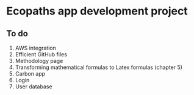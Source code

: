 # Ecopaths app development project 

## To do

1. AWS integration
2. Efficient GitHub files
3. Methodology page
4. Transforming mathematical formulas to Latex formulas (chapter 5)
5. Carbon app
6. Login
7. User database 
